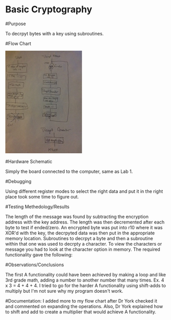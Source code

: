 Basic Cryptography
==================
#Purpose

To decrpyt bytes with a key using subroutines.

#Flow Chart

![Alt Text](https://github.com/RyanRedhead/Lab-2/blob/master/photo.JPG?raw=true)

#Hardware Schematic

Simply the board connected to the computer, same as Lab 1.

#Debugging

Using different register modes to select the right data and put it in the right place took some time to figure out.

#Testing Methedology/Results

 The length of the message was found by subtracting the encryption address with the key address. The length was then decremented after each byte to test if ended/zero. An encrypted byte was put into r10 where it was XOR'd with the key, the decrpyted data was then put in the appropriate memory location. Subroutines to decrpyt a byte and then a subroutine within that one was used to decrpty a character. To view the characters or message you had to look at the character option in memory. The required functionality gave the following: 

#Observations/Conclusions

The first A functionality could have been achieved by making a loop and like 3rd grade math, adding a number to another number that many times. Ex. 4 x 3 = 4 + 4 + 4. I tried to go for the harder A functionality using shift-adds to multiply but I'm not sure why my program doesn't work.

#Documentation: 
I added more to my flow chart after Dr York checked it and commented on expanding the operations. Also, Dr York explained how to shift and add to create a multiplier that would achieve A functionality. 

